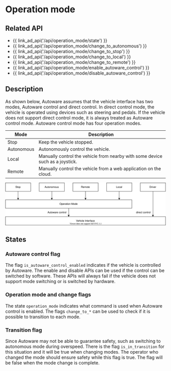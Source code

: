 # Operation mode

## Related API

- {{ link_ad_api('/api/operation_mode/state') }}
- {{ link_ad_api('/api/operation_mode/change_to_autonomous') }}
- {{ link_ad_api('/api/operation_mode/change_to_stop') }}
- {{ link_ad_api('/api/operation_mode/change_to_local') }}
- {{ link_ad_api('/api/operation_mode/change_to_remote') }}
- {{ link_ad_api('/api/operation_mode/enable_autoware_control') }}
- {{ link_ad_api('/api/operation_mode/disable_autoware_control') }}

## Description

As shown below, Autoware assumes that the vehicle interface has two modes, Autoware control and direct control.
In direct control mode, the vehicle is operated using devices such as steering and pedals.
If the vehicle does not support direct control mode, it is always treated as Autoware control mode.
Autoware control mode has four operation modes.

| Mode       | Description                                                                   |
| ---------- | ----------------------------------------------------------------------------- |
| Stop       | Keep the vehicle stopped.                                                     |
| Autonomous | Autonomously control the vehicle.                                             |
| Local      | Manually control the vehicle from nearby with some device such as a joystick. |
| Remote     | Manually control the vehicle from a web application on the cloud.             |

![operation-mode-architecture](./operation_mode/architecture.drawio.svg)

## States

### Autoware control flag

The flag `is_autoware_control_enabled` indicates if the vehicle is controlled by Autoware.
The enable and disable APIs can be used if the control can be switched by software.
These APIs will always fail if the vehicle does not support mode switching or is switched by hardware.

### Operation mode and change flags

The state `operation_mode` indicates what command is used when Autoware control is enabled.
The flags `change_to_*` can be used to check if it is possible to transition to each mode.

### Transition flag

Since Autoware may not be able to guarantee safety, such as switching to autonomous mode during overspeed.
There is the flag `is_in_transition` for this situation and it will be true when changing modes.
The operator who changed the mode should ensure safety while this flag is true. The flag will be false when the mode change is complete.
